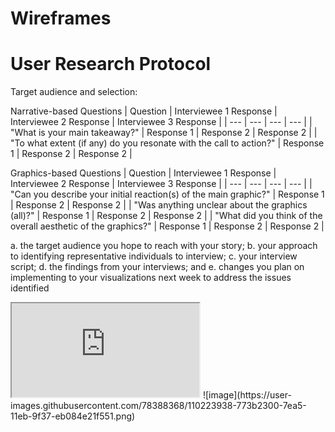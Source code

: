 # Wireframes



# User Research Protocol

Target audience and selection:


Narrative-based Questions
| Question | Interviewee 1 Response | Interviewee 2 Response | Interviewee 3 Response |
| --- | --- | --- | --- |
| "What is your main takeaway?" | Response 1 | Response 2 | Response 2 |
| "To what extent (if any) do you resonate with the call to action?" | Response 1 | Response 2 | Response 2 |

Graphics-based Questions
| Question | Interviewee 1 Response | Interviewee 2 Response | Interviewee 3 Response |
| --- | --- | --- | --- |
| "Can you describe your initial reaction(s) of the main graphic?" | Response 1 | Response 2 | Response 2 |
| "Was anything unclear about the graphics (all)?" | Response 1 | Response 2 | Response 2 |
| "What did you think of the overall aesthetic of the graphics?" | Response 1 | Response 2 | Response 2 |




a. the target audience you hope to reach with your story; 
b. your approach to identifying representative individuals to interview; 
c. your interview script; 
d. the findings from your interviews; and 
e. changes you plan on implementing to your visualizations next week to address the issues identified

<iframe src="https://public.tableau.com/views/AllRedliningMap/Sheet1?:embed=y&:display_count=yes&:showVizHome=no" height="divElement.offsetWidth*1.75)+"></iframe>
![image](https://user-images.githubusercontent.com/78388368/110223938-773b2300-7ea5-11eb-9f37-eb084e21f551.png)


